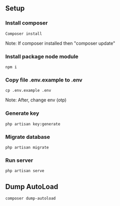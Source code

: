 ## Setup
### Install composer
```
Composer install
```
Note: If composer installed then "composer update"
### Install package node module
```
npm i
```
### Copy file .env.example to .env
```
cp .env.example .env
```
Note: After, change env (otp)
### Generate key
```
php artisan key:generate
```
### Migrate database
```
php artisan migrate
```
### Run server
```
php artisan serve
```

## Dump AutoLoad
```
composer dump-autoload
```